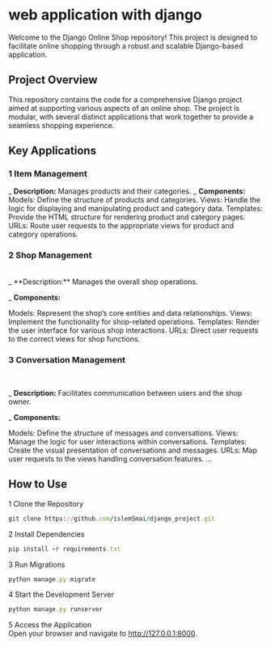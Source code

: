 # web application with django
Welcome to the Django Online Shop repository! This project is designed to facilitate online shopping through a robust and scalable Django-based application.
## Project Overview
This repository contains the code for a comprehensive Django project aimed at supporting various aspects of an online shop. The project is modular, with several distinct applications that work together to provide a seamless shopping experience.
## Key Applications
### 1 Item Management
  _ **Description:** Manages products and their categories.
  _ **Components:**
Models: Define the structure of products and categories.
Views: Handle the logic for displaying and manipulating product and category data.
Templates: Provide the HTML structure for rendering product and category pages.
URLs: Route user requests to the appropriate views for product and category operations.
### 2 Shop Management
<br/>
  _ **Description:** Manages the overall shop operations.
  <br/>

  _ **Components:**
  <br/>

Models: Represent the shop’s core entities and data relationships.
Views: Implement the functionality for shop-related operations.
Templates: Render the user interface for various shop interactions.
URLs: Direct user requests to the correct views for shop functions.
### 3 Conversation Management
<br/>

  _ **Description:** Facilitates communication between users and the shop owner.
  <br/>

  _ **Components:**
  <br/>

Models:  Define the structure of messages and conversations.
Views: Manage the logic for user interactions within conversations.
Templates: Create the visual presentation of conversations and messages.
URLs: Map user requests to the views handling conversation features.
...
## How to Use
1 Clone the Repository

```ruby
git clone https://github.com/islemSmai/django_project.git
```
2 Install Dependencies

```ruby
pip install -r requirements.txt
```
3 Run Migrations
```ruby
python manage.py migrate
```
4 Start the Development Server
```ruby
python manage.py runserver
```
5 Access the Application
<br/>
Open your browser and navigate to http://127.0.0.1:8000.



